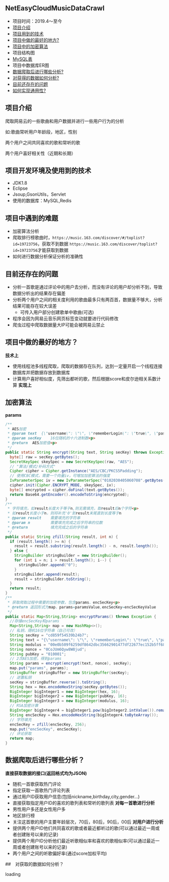 
 ## NetEasyCloudMusicDataCrawl

- 项目时间：2019.4～至今
- [项目介绍](#项目介绍)
- [项目用到的技术](#项目用到的技术)
- [项目中做的最好的地方?](#项目中做的最好的地方?)
- [项目中的加密算法](#加密算法)
- 项目结构图
- [MySQL表](#MySQL表)
- 项目中数据库ER图
- [数据爬取后进行哪些分析?](#数据爬取后进行哪些分析?)
- [对获得的数据如何分析?](#对获得的数据如何分析?)
- [目前还存在的问题](#目前还存在的问题)
- [如何实现通用性?](#如何实现通用性?)


## 项目介绍

爬取网易云的一些歌曲和用户数据并进行一些用户行为的分析

如:歌曲常听用户年龄段，地区，性别

两个用户之间共同喜欢的歌和常听的歌

两个用户喜好相关性（近期和长期）

## 项目开发环境及使用到的技术

- JDK1.8
- Eclipse
- Jsoup,GsonUtils，Servlet
- 使用的数据库：MySQL,Redis

## 项目中遇到的难题

- 加密算法分析
- 爬取排行榜歌曲时，`https://music.163.com/discover/#/toplist?id=19723756`，获取不到数据
  `https://music.163.com/discover/toplist?id=19723756`才能获取到数据
- 如何进行数据分析保证分析的准确性

## 目前还存在的问题

- 分析一首歌是通过评论中的用户去分析，而没有评论的用户却分析不到，导致数据分析出的结果存在偏差
- 分析两个用户之间的相关度利用的歌曲最多只有两百首，数据量不够大，分析结果可能存在较大误差
  - 可传入用户部分创建歌单中歌曲(可选)
- 程序会因为网易云音乐网页标签变动就要进行代码修改
- 爬虫过程中爬取数据量大IP可能会被网易云禁止

## 项目中做的最好的地方？

**技术上**
  - 使用线程池多线程爬取，爬取的数据存在队列，达到一定量开启一个线程连接数据库并把数据存放到数据库
  - 计算用户喜好相似度，先筛出都听的歌，然后根据score和皮尔逊相关系数计算
**实现上**

## 加密算法

**params**
```java
/**
 * AES加密
 * @param text	{\"username\": \"\", \"rememberLogin\": \"true\", \"password\": \"\"}<p>
 * @param secKey	16位随机的十六进制数<p>
 * @return	AES加密值<p>
 */
public static String encrypt(String text, String secKey) throws Exception {
  byte[] raw = secKey.getBytes();
  SecretKeySpec skeySpec = new SecretKeySpec(raw, "AES");
  // "算法/模式/补码方式"
  Cipher cipher = Cipher.getInstance("AES/CBC/PKCS5Padding");
  // 使用CBC模式，需要一个向量iv，可增加加密算法的强度
  IvParameterSpec iv = new IvParameterSpec("0102030405060708".getBytes());
  cipher.init(Cipher.ENCRYPT_MODE, skeySpec, iv);
  byte[] encrypted = cipher.doFinal(text.getBytes());
  return Base64.getEncoder().encodeToString(encrypted);
}
/**
 * 字符填充，如result长度大于等于n,则无需填充，取result后n个字符<p>
 * 如result长度小于n，则将补充'0'到result末尾直到长度等于n
 * @param result	需要填充的字符串
 * @param n			需要填充完成之后字符串的位数
 * @return			填充完成之后的字符串
 */
public static String zfill(String result, int n) {
  if (result.length() >= n) {
    result = result.substring(result.length() - n, result.length());
  } else {
    StringBuilder stringBuilder = new StringBuilder();
    for (int i = n; i > result.length(); i--) {
      stringBuilder.append("0");
    }
    stringBuilder.append(result);
    result = stringBuilder.toString();
  }
  return result;
}
/**
 * 获取爬取过程中需要的加密参数，包含params、encSecKey<p>
 * @return 返回形式为map，params=paramsValue,encSecKey=encSecKeyValue
 */
public static Map<String,String> encryptParams() throws Exception {
  //存储encSecKey和params
  Map<String,String> map = new HashMap<>();
  // 私钥，随机16位字符串（自己可改）
  String secKey = "cd859f54539b24b7";
  String text = "{\"username\": \"\", \"rememberLogin\": \"true\", \"password\": \"\"}";
  String modulus = "00e0b509f6259df8642dbc35662901477df22677ec152b5ff68ace615bb7b725152b3ab17a876aea8a5aa76d2e417629ec4ee341f56135fccf695280104e0312ecbda92557c93870114af6c9d05c4f7f0c3685b7a46bee255932575cce10b424d813cfe4875d3e82047b97ddef52741d546b8e289dc6935b3ece0462db0a22b8e7";
  String nonce = "0CoJUm6Qyw8W8jud";
  String pubKey = "010001";
  // 2次AES加密，得到params
  String params = encrypt(encrypt(text, nonce), secKey);
  map.put("params", params);
  StringBuffer stringBuffer = new StringBuffer(secKey);
  // 逆置私钥
  secKey = stringBuffer.reverse().toString();
  String hex = Hex.encodeHexString(secKey.getBytes());
  BigInteger bigInteger1 = new BigInteger(hex, 16);
  BigInteger bigInteger2 = new BigInteger(pubKey, 16);
  BigInteger bigInteger3 = new BigInteger(modulus, 16);
  // RSA加密计算
  BigInteger bigInteger4 = bigInteger1.pow(bigInteger2.intValue()).remainder(bigInteger3);
  String encSecKey = Hex.encodeHexString(bigInteger4.toByteArray());
  // 字符填充
  encSecKey = zfill(encSecKey, 256);
  map.put("encSecKey", encSecKey);
  // 评论获取
  return map;
}
```

## 数据爬取后进行哪些分析？

**直接获取数据的接口(返回格式均为JSON)**
- 随机一首歌获取热门评论
- 指定获取一首歌热门评论列表
- 通过用户ID获取用户信息(包括nickname,birthday,city,gender...)
- 直接获取指定用户ID的喜欢的歌列表和常听的歌列表
**对每一首歌进行分析**
- 男性用户多还是女性用户多
- 地区排行榜
- 关注这首歌的用户主要年龄层次，70后，80后，90后，00后
**对用户进行分析**
- 提供两个用户ID他们共同喜欢的歌或者最近都听过的歌(可以通过最近一周或者创建账号以来的记录)
- 提供两个用户ID分析他们最近听歌相似率和喜欢的歌相似率(可以通过最近一周或者创建账号以来的记录)
- 两个用户之间的听歌偏好率(通过score加权平均)

##　对获取的数据如何分析？

loading
